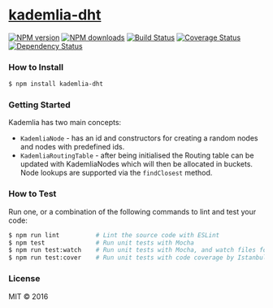 # [kademlia-dht](https://github.com//kademlia-dht)

[![NPM version](http://img.shields.io/npm/v/kademlia-dht.svg?style=flat-square)](https://www.npmjs.com/package/kademlia-dht)
[![NPM downloads](http://img.shields.io/npm/dm/kademlia-dht.svg?style=flat-square)](https://www.npmjs.com/package/kademlia-dht)
[![Build Status](http://img.shields.io/travis//kademlia-dht/master.svg?style=flat-square)](https://travis-ci.org//kademlia-dht)
[![Coverage Status](https://img.shields.io/coveralls//kademlia-dht.svg?style=flat-square)](https://coveralls.io//kademlia-dht)
[![Dependency Status](http://img.shields.io/david//kademlia-dht.svg?style=flat-square)](https://david-dm.org//kademlia-dht)

> 

### How to Install

```sh
$ npm install kademlia-dht
```

### Getting Started

Kademlia has two main concepts:
 - `KademliaNode` - has an id and constructors for creating a random nodes and nodes with predefined ids. 
 - `KademliaRoutingTable` - after being initialised the Routing table can be updated with KademliaNodes which will then 
 be allocated in buckets. Node lookups are supported via the `findClosest` method.

### How to Test

Run one, or a combination of the following commands to lint and test your code:

```sh
$ npm run lint          # Lint the source code with ESLint
$ npm test              # Run unit tests with Mocha
$ npm run test:watch    # Run unit tests with Mocha, and watch files for changes
$ npm run test:cover    # Run unit tests with code coverage by Istanbul
```

### License

MIT © 2016 
